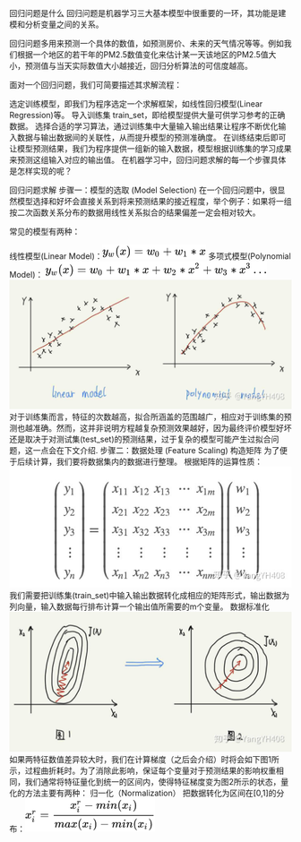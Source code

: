 回归问题是什么
回归问题是机器学习三大基本模型中很重要的一环，其功能是建模和分析变量之间的关系。

回归问题多用来预测一个具体的数值，如预测房价、未来的天气情况等等。例如我们根据一个地区的若干年的PM2.5数值变化来估计某一天该地区的PM2.5值大小，预测值与当天实际数值大小越接近，回归分析算法的可信度越高。

面对一个回归问题，我们可简要描述其求解流程：

选定训练模型，即我们为程序选定一个求解框架，如线性回归模型(Linear Regression)等。
导入训练集 train_set，即给模型提供大量可供学习参考的正确数据。
选择合适的学习算法，通过训练集中大量输入输出结果让程序不断优化输入数据与输出数据间的关联性，从而提升模型的预测准确度。
在训练结束后即可让模型预测结果，我们为程序提供一组新的输入数据，模型根据训练集的学习成果来预测这组输入对应的输出值。
在机器学习中，回归问题求解的每一个步骤具体是怎样实现的呢？

回归问题求解
步骤一：模型的选取 (Model Selection)
在一个回归问题中，很显然模型选择和好坏会直接关系到将来预测结果的接近程度，举个例子：如果将一组按二次函数关系分布的数据用线性关系拟合的结果偏差一定会相对较大。

常见的模型有两种：

线性模型(Linear Model)：![](assets/机器学习-回归问题(Regression)-e5e675bb.png)
多项式模型(Polynomial Model)： ![](assets/机器学习-回归问题(Regression)-6ebf5e4b.png)
![](assets/机器学习-回归问题(Regression)-5dae231f.png)
对于训练集而言，特征的次数越高，拟合所涵盖的范围越广，相应对于训练集的预测也越准确。然而，这并非说明方程越复杂预测效果越好，因为最终评价模型好坏还是取决于对测试集(test_set)的预测结果，过于复杂的模型可能产生过拟合问题，这一点会在下文介绍.
步骤二：数据处理 (Feature Scaling)
构造矩阵
为了便于后续计算，我们要将数据集内的数据进行整理。 根据矩阵的运算性质：
![](assets/机器学习-回归问题(Regression)-b77dfe5f.png)
我们需要把训练集(train_set)中输入输出数据转化成相应的矩阵形式，输出数据为列向量，输入数据每行排布计算一个输出值所需要的m个变量。
数据标准化
![](assets/机器学习-回归问题(Regression)-8efc61cb.png)
如果两特征数值差异较大时，我们在计算梯度（之后会介绍）时将会如下图1所示，过程曲折耗时。为了消除此影响，保证每个变量对于预测结果的影响权重相同，我们通常将特征量化到统一的区间内，使得特征梯度变为图2所示的状态，量化的方法主要有两种：
归一化（Normalization）
把数据转化为区间在[0,1]的分布：![](assets/机器学习-回归问题(Regression)-5d70a654.png)
